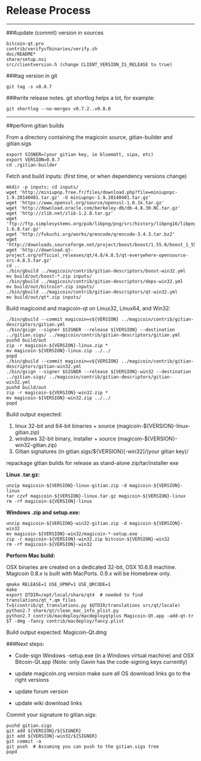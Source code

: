 Release Process
====================

* * *

###update (commit) version in sources


	bitcoin-qt.pro
	contrib/verifysfbinaries/verify.sh
	doc/README*
	share/setup.nsi
	src/clientversion.h (change CLIENT_VERSION_IS_RELEASE to true)

###tag version in git

	git tag -s v0.8.7

###write release notes. git shortlog helps a lot, for example:

	git shortlog --no-merges v0.7.2..v0.8.0

* * *

##perform gitian builds

 From a directory containing the magicoin source, gitian-builder and gitian.sigs
  
	export SIGNER=(your gitian key, ie bluematt, sipa, etc)
	export VERSION=0.8.7
	cd ./gitian-builder

 Fetch and build inputs: (first time, or when dependency versions change)

	mkdir -p inputs; cd inputs/
	wget 'http://miniupnp.free.fr/files/download.php?file=miniupnpc-1.9.20140401.tar.gz' -O miniupnpc-1.9.20140401.tar.gz'
	wget 'https://www.openssl.org/source/openssl-1.0.1k.tar.gz'
	wget 'http://download.oracle.com/berkeley-db/db-4.8.30.NC.tar.gz'
	wget 'http://zlib.net/zlib-1.2.8.tar.gz'
	wget 'ftp://ftp.simplesystems.org/pub/libpng/png/src/history/libpng16/libpng-1.6.8.tar.gz'
	wget 'http://fukuchi.org/works/qrencode/qrencode-3.4.3.tar.bz2'
	wget 'http://downloads.sourceforge.net/project/boost/boost/1.55.0/boost_1_55_0.tar.bz2'
	wget 'http://download.qt-project.org/official_releases/qt/4.8/4.8.5/qt-everywhere-opensource-src-4.8.5.tar.gz'
	cd ..
	./bin/gbuild ../magicoin/contrib/gitian-descriptors/boost-win32.yml
	mv build/out/boost-*.zip inputs/
	./bin/gbuild ../magicoin/contrib/gitian-descriptors/deps-win32.yml
	mv build/out/bitcoin*.zip inputs/
	./bin/gbuild ../magicoin/contrib/gitian-descriptors/qt-win32.yml
	mv build/out/qt*.zip inputs/

 Build magicoind and magicoin-qt on Linux32, Linux64, and Win32:
  
	./bin/gbuild --commit magicoin=v${VERSION} ../magicoin/contrib/gitian-descriptors/gitian.yml
	./bin/gsign --signer $SIGNER --release ${VERSION} --destination ../gitian.sigs/ ../magicoin/contrib/gitian-descriptors/gitian.yml
	pushd build/out
	zip -r magicoin-${VERSION}-linux.zip *
	mv magicoin-${VERSION}-linux.zip ../../
	popd
	./bin/gbuild --commit magicoin=v${VERSION} ../magicoin/contrib/gitian-descriptors/gitian-win32.yml
	./bin/gsign --signer $SIGNER --release ${VERSION}-win32 --destination ../gitian.sigs/ ../magicoin/contrib/gitian-descriptors/gitian-win32.yml
	pushd build/out
	zip -r magicoin-${VERSION}-win32.zip *
	mv magicoin-${VERSION}-win32.zip ../../
	popd

  Build output expected:

  1. linux 32-bit and 64-bit binaries + source (magicoin-${VERSION}-linux-gitian.zip)
  2. windows 32-bit binary, installer + source (magicoin-${VERSION}-win32-gitian.zip)
  3. Gitian signatures (in gitian.sigs/${VERSION}[-win32]/(your gitian key)/

repackage gitian builds for release as stand-alone zip/tar/installer exe

**Linux .tar.gz:**

	unzip magicoin-${VERSION}-linux-gitian.zip -d magicoin-${VERSION}-linux
	tar czvf magicoin-${VERSION}-linux.tar.gz magicoin-${VERSION}-linux
	rm -rf magicoin-${VERSION}-linux

**Windows .zip and setup.exe:**

	unzip magicoin-${VERSION}-win32-gitian.zip -d magicoin-${VERSION}-win32
	mv magicoin-${VERSION}-win32/magicoin-*-setup.exe .
	zip -r magicoin-${VERSION}-win32.zip bitcoin-${VERSION}-win32
	rm -rf magicoin-${VERSION}-win32

**Perform Mac build:**

  OSX binaries are created on a dedicated 32-bit, OSX 10.6.8 machine.
  Magicoin 0.8.x is built with MacPorts.  0.9.x will be Homebrew only.

	qmake RELEASE=1 USE_UPNP=1 USE_QRCODE=1
	make
	export QTDIR=/opt/local/share/qt4  # needed to find translations/qt_*.qm files
	T=$(contrib/qt_translations.py $QTDIR/translations src/qt/locale)
	python2.7 share/qt/clean_mac_info_plist.py
	python2.7 contrib/macdeploy/macdeployqtplus Magicoin-Qt.app -add-qt-tr $T -dmg -fancy contrib/macdeploy/fancy.plist

 Build output expected: Magicoin-Qt.dmg

###Next steps:

* Code-sign Windows -setup.exe (in a Windows virtual machine) and
  OSX Bitcoin-Qt.app (Note: only Gavin has the code-signing keys currently)

* update magicoin.org version
  make sure all OS download links go to the right versions

* update forum version

* update wiki download links

Commit your signature to gitian.sigs:

	pushd gitian.sigs
	git add ${VERSION}/${SIGNER}
	git add ${VERSION}-win32/${SIGNER}
	git commit -a
	git push  # Assuming you can push to the gitian.sigs tree
	popd

